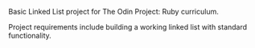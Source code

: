 Basic Linked List project for The Odin Project: Ruby curriculum.

Project requirements include building a working linked list with standard functionality.